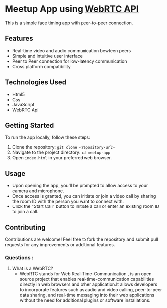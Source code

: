 # Meetup App using [WebRTC API](https://developer.mozilla.org/en-US/docs/Web/API/WebRTC_API)

This is a simple face timing app with peer-to-peer connection.

## Features
 -  Real-time video and audio communication bewteen peers
 -  Simple and intuitive user interface
 -  Peer to Peer connection for low-latency communication
 -  Cross platform compatibility

## Technologies Used 
 - Html5
 - Css
 - JavaScript
 - WebRTC Api

## Getting Started
To run the app locally, follow these steps:
1. Clone the repository: `git clone <repository-url>`
2. Navigate to the project directory: `cd meetup-app`
3. Open `index.html` in your preferred web browser.

## Usage
- Upon opening the app, you'll be prompted to allow access to your camera and microphone.
- Once access is granted, you can initiate or join a video call by sharing the room ID with the person you want to connect with.
- Click the "Start Call" button to initiate a call or enter an existing room ID to join a call.

## Contributing
Contributions are welcome! Feel free to fork the repository and submit pull requests for any improvements or additional features.


### Questions :
1. What is a WebRTC?
   - WebRTC stands for Web Real-Time-Communication , is an open source project that enables real-time-communication capabilities directly in web browsers and other application.It allows developers to incorporate features such as audio and video calling, peer-to-peer data sharing, and real-time messaging into their web applications without the need for additional plugins or software installations.
